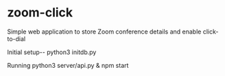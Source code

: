 # zoom-click
Simple web application to store Zoom conference details and enable click-to-dial

Initial setup--
python3 initdb.py

Running
python3 server/api.py & npm start
